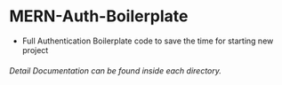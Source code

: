 # MERN-Auth-Boilerplate
- Full Authentication Boilerplate code to save the time for starting new project

###### Detail Documentation can be found inside each directory.